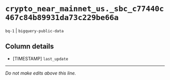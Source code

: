 # `crypto_near_mainnet_us._sbc_c77440c467c84b89931da73c229be66a`
`bq-1` | `bigquery-public-data`

## Column details
* [TIMESTAMP] `last_update`

-------------------------------------------------------------------------------
*Do not make edits above this line.*
